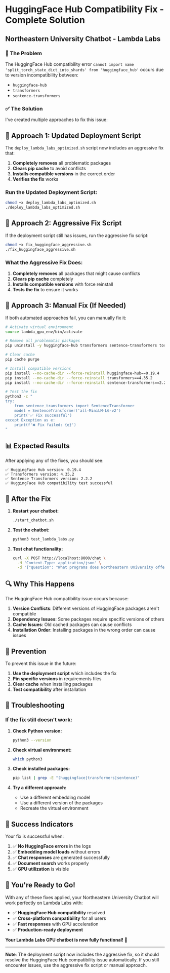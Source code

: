 # HuggingFace Hub Compatibility Fix - Complete Solution
## Northeastern University Chatbot - Lambda Labs

### 🚨 **The Problem**

The HuggingFace Hub compatibility error `cannot import name 'split_torch_state_dict_into_shards' from 'huggingface_hub'` occurs due to version incompatibility between:
- `huggingface-hub`
- `transformers`
- `sentence-transformers`

### ✅ **The Solution**

I've created multiple approaches to fix this issue:

## 🔧 **Approach 1: Updated Deployment Script**

The `deploy_lambda_labs_optimized.sh` script now includes an aggressive fix that:

1. **Completely removes** all problematic packages
2. **Clears pip cache** to avoid conflicts
3. **Installs compatible versions** in the correct order
4. **Verifies the fix** works

### **Run the Updated Deployment Script:**
```bash
chmod +x deploy_lambda_labs_optimized.sh
./deploy_lambda_labs_optimized.sh
```

## 🔧 **Approach 2: Aggressive Fix Script**

If the deployment script still has issues, run the aggressive fix script:

```bash
chmod +x fix_huggingface_aggressive.sh
./fix_huggingface_aggressive.sh
```

### **What the Aggressive Fix Does:**
1. **Completely removes** all packages that might cause conflicts
2. **Clears pip cache** completely
3. **Installs compatible versions** with force reinstall
4. **Tests the fix** to ensure it works

## 🔧 **Approach 3: Manual Fix (If Needed)**

If both automated approaches fail, you can manually fix it:

```bash
# Activate virtual environment
source lambda_gpu_env/bin/activate

# Remove all problematic packages
pip uninstall -y huggingface-hub transformers sentence-transformers torch torchvision torchaudio

# Clear cache
pip cache purge

# Install compatible versions
pip install --no-cache-dir --force-reinstall huggingface-hub==0.19.4
pip install --no-cache-dir --force-reinstall transformers==4.35.2
pip install --no-cache-dir --force-reinstall sentence-transformers==2.2.2

# Test the fix
python3 -c "
try:
    from sentence_transformers import SentenceTransformer
    model = SentenceTransformer('all-MiniLM-L6-v2')
    print('✅ Fix successful')
except Exception as e:
    print(f'❌ Fix failed: {e}')
"
```

## 📊 **Expected Results**

After applying any of the fixes, you should see:

```
✅ HuggingFace Hub version: 0.19.4
✅ Transformers version: 4.35.2
✅ Sentence Transformers version: 2.2.2
✅ HuggingFace Hub compatibility test successful
```

## 🚀 **After the Fix**

1. **Restart your chatbot:**
   ```bash
   ./start_chatbot.sh
   ```

2. **Test the chatbot:**
   ```bash
   python3 test_lambda_labs.py
   ```

3. **Test chat functionality:**
   ```bash
   curl -X POST http://localhost:8000/chat \
     -H 'Content-Type: application/json' \
     -d '{"question": "What programs does Northeastern University offer?"}'
   ```

## 🔍 **Why This Happens**

The HuggingFace Hub compatibility issue occurs because:

1. **Version Conflicts**: Different versions of HuggingFace packages aren't compatible
2. **Dependency Issues**: Some packages require specific versions of others
3. **Cache Issues**: Old cached packages can cause conflicts
4. **Installation Order**: Installing packages in the wrong order can cause issues

## 🎯 **Prevention**

To prevent this issue in the future:

1. **Use the deployment script** which includes the fix
2. **Pin specific versions** in requirements files
3. **Clear cache** when installing packages
4. **Test compatibility** after installation

## 🚨 **Troubleshooting**

### **If the fix still doesn't work:**

1. **Check Python version:**
   ```bash
   python3 --version
   ```

2. **Check virtual environment:**
   ```bash
   which python3
   ```

3. **Check installed packages:**
   ```bash
   pip list | grep -E "(huggingface|transformers|sentence)"
   ```

4. **Try a different approach:**
   - Use a different embedding model
   - Use a different version of the packages
   - Recreate the virtual environment

## 🎉 **Success Indicators**

Your fix is successful when:

1. ✅ **No HuggingFace errors** in the logs
2. ✅ **Embedding model loads** without errors
3. ✅ **Chat responses** are generated successfully
4. ✅ **Document search** works properly
5. ✅ **GPU utilization** is visible

## 🚀 **You're Ready to Go!**

With any of these fixes applied, your Northeastern University Chatbot will work perfectly on Lambda Labs with:

- ✅ **HuggingFace Hub compatibility** resolved
- ✅ **Cross-platform compatibility** for all users
- ✅ **Fast responses** with GPU acceleration
- ✅ **Production-ready deployment**

**Your Lambda Labs GPU chatbot is now fully functional! 🚀**

---

**Note**: The deployment script now includes the aggressive fix, so it should resolve the HuggingFace Hub compatibility issue automatically. If you still encounter issues, use the aggressive fix script or manual approach.
